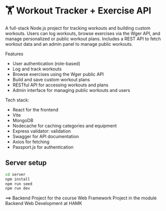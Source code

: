 # 🏋️ Workout Tracker + Exercise API
A full-stack Node.js project for tracking workouts and building custom workouts. Users can log workouts, browse exercises via the Wger API, and manage personalized or public workout plans. Includes a REST API to fetch workout data and an admin panel to manage public workouts.

Features
- User authentication (role-based)
- Log and track workouts
- Browse exercises using the Wger public API
- Build and save custom workout plans
- RESTful API for accessing workouts and plans
- Admin interface for managing public workouts and users

Tech stack:
- React for the frontend
- Vite
- MongoDB
- Nodecache for caching categories and equipment
- Express validator: validation
- Swagger for API documentation
- Axios for fetching
- Passport.js for authentication

## Server setup

```sh
cd server
npm install
npm run seed 
npm run dev
```

==> Backend Project for the course Web Framework Project in the module Backend Web Development at HAMK
